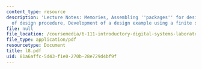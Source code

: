 ```yaml
---
content_type: resource
description: 'Lecture Notes: Memories, Assembling ''packages'' for designs, Discussion
  of design procedure, Development of a design example using a finite state machine'
file: null
file_location: /coursemedia/6-111-introductory-digital-systems-laboratory-fall-2002/81a6affc5d43f1e0270b28e729d4bf9f_l8.pdf
file_type: application/pdf
resourcetype: Document
title: l8.pdf
uid: 81a6affc-5d43-f1e0-270b-28e729d4bf9f
---
```

